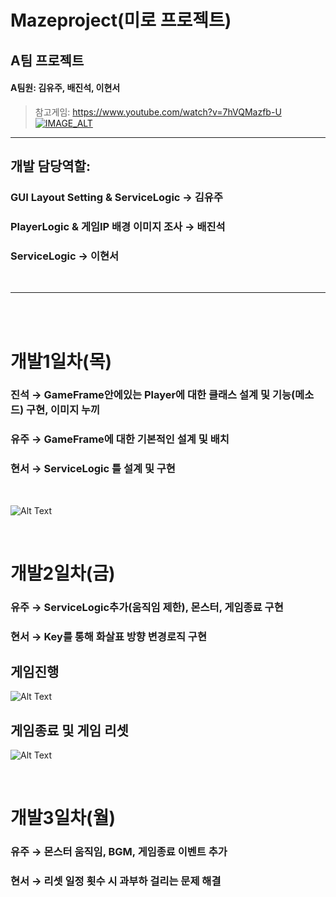 # Mazeproject(미로 프로젝트)
## A팀 프로젝트   

#### A팀원: 김유주, 배진석, 이현서   

> 참고게임: https://www.youtube.com/watch?v=7hVQMazfb-U <br/>
[![IMAGE_ALT](https://i.ytimg.com/vi/7hVQMazfb-U/hqdefault.jpg?sqp=-oaymwE2COADEI4CSFXyq4qpAygIARUAAIhCGAFwAcABBvABAfgB_gWAAuADigIMCAAQARhlIGUoMTAP&rs=AOn4CLAiDjO2HkoYgAimSu2RqCmG86QtOQ)](https://www.youtube.com/watch?v=7hVQMazfb-U)

***

## 개발 담당역할:
### GUI Layout Setting & ServiceLogic → 김유주

### PlayerLogic & 게임IP 배경 이미지 조사 → 배진석

### ServiceLogic → 이현서

<br> 

***
<br><br>   

# 개발1일차(목)

### 진석 → GameFrame안에있는 Player에 대한 클래스 설계 및 기능(메소드) 구현, 이미지 누끼
### 유주 → GameFrame에 대한 기본적인 설계 및 배치   
### 현서 →  ServiceLogic 틀 설계 및 구현
<br>

![Alt Text](./gif/video1.gif)

<br>   

# 개발2일차(금)

### 유주 → ServiceLogic추가(움직임 제한), 몬스터, 게임종료 구현   
### 현서 → Key를 통해 화살표 방향 변경로직 구현 <br>

## 게임진행
![Alt Text](./gif/gamePlay.gif)
## 게임종료 및 게임 리셋
![Alt Text](./gif/InitOver.gif)
 
<br>

# 개발3일차(월)
### 유주 → 몬스터 움직임, BGM, 게임종료 이벤트 추가
### 현서 → 리셋 일정 횟수 시 과부하 걸리는 문제 해결
